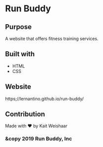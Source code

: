 # Run Buddy

## Purpose
A website that offers fitness training services.

## Built with
* HTML
* CSS

## Website
https;//lernantino.github.io/run-buddy/

## Contribution
Made with ❤️ by Kait Weishaar

### &copy 2019 Run Buddy, Inc
